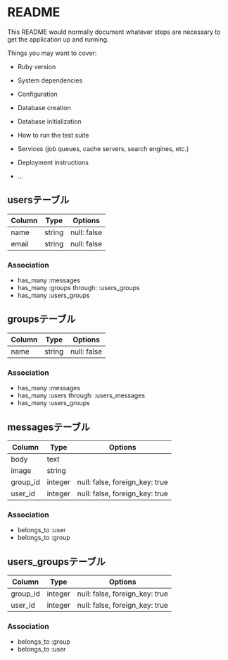# README

This README would normally document whatever steps are necessary to get the
application up and running.

Things you may want to cover:

* Ruby version

* System dependencies

* Configuration

* Database creation

* Database initialization

* How to run the test suite

* Services (job queues, cache servers, search engines, etc.)

* Deployment instructions

* ...

## usersテーブル

|Column|Type|Options|
|------|----|-------|
|name|string|null: false|
|email|string|null: false|

### Association

- has_many :messages
- has_many :groups through: :users_groups
- has_many :users_groups


## groupsテーブル

|Column|Type|Options|
|------|----|-------|
|name|string|null: false|

### Association

- has_many :messages
- has_many :users through: :users_messages
- has_many :users_groups


## messagesテーブル

|Column|Type|Options|
|------|----|-------|
|body|text|
|image|string|
|group_id|integer|null: false, foreign_key: true|
|user_id|integer|null: false, foreign_key: true|

### Association

- belongs_to :user
- belongs_to :group


## users_groupsテーブル

|Column|Type|Options|
|------|----|-------|
|group_id|integer|null: false, foreign_key: true|
|user_id|integer|null: false, foreign_key: true|

### Association

- belongs_to :group
- belongs_to :user